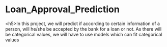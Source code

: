 # Loan_Approval_Prediction
&lt;h5>In this project, we will predict if according to certain information of a person, will he/she be accepted by the bank for a loan or not. As there will be categorical values, we will have to use models which can fit categorical values
